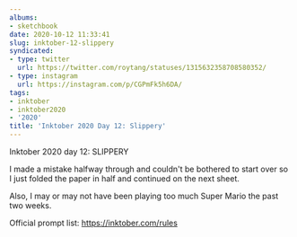 ```yaml
---
albums:
- sketchbook
date: 2020-10-12 11:33:41
slug: inktober-12-slippery
syndicated:
- type: twitter
  url: https://twitter.com/roytang/statuses/1315632358708580352/
- type: instagram
  url: https://instagram.com/p/CGPmFk5h6DA/
tags:
- inktober
- inktober2020
- '2020'
title: 'Inktober 2020 Day 12: Slippery'
---
```


Inktober 2020 day 12: SLIPPERY

I made a mistake halfway through and couldn't be bothered to start over so I just folded the paper in half and continued on the next sheet.

Also, I may or may not have been playing too much Super Mario the past two weeks.

Official prompt list: https://inktober.com/rules